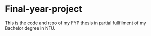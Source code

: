 # Final-year-project
This is the code and repo of my FYP thesis in partial fullfilment of my Bachelor degree in NTU. 
